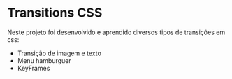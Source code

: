 # Transitions CSS

Neste projeto foi desenvolvido e aprendido diversos tipos de transições em css:

* Transição de imagem e texto
* Menu hamburguer
* KeyFrames

